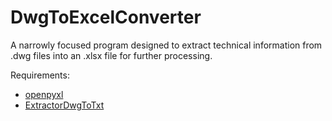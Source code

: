 # DwgToExcelConverter
A narrowly focused program designed to extract technical information from .dwg files into an .xlsx file for further processing.

Requirements:
 - [openpyxl](https://openpyxl.readthedocs.io/en/stable/)
 - [ExtractorDwgToTxt](https://github.com/amarseillaise/ExtractorDwgToTxt)

